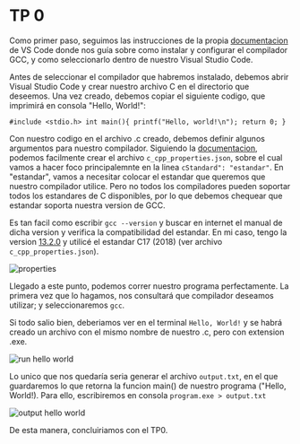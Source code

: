 # TP 0

Como primer paso, seguimos las instrucciones de la propia [documentacion](https://code.visualstudio.com/docs/cpp/config-mingw) de VS Code donde nos guía sobre como instalar y configurar el compilador GCC, y como seleccionarlo dentro de nuestro Visual Studio Code.

Antes de seleccionar el compilador que habremos instalado, debemos abrir Visual Studio Code y crear nuestro archivo C en el directorio que deseemos. Una vez creado, debemos copiar el siguiente codigo, que imprimirá en consola "Hello, World!":

`#include <stdio.h>
int main(){
    printf("Hello, world!\n");
    return 0;
}`

Con nuestro codigo en el archivo .c creado, debemos definir algunos argumentos para nuestro compilador. Siguiendo la [documentacion]([https://github.com/pandao/editor.md](https://code.visualstudio.com/docs/cpp/config-mingw) "documentacion"), podemos facilmente crear el archivo `c_cpp_properties.json`, sobre el cual vamos a hacer foco principalemnte en la linea `cStandard": "estandar"`. En "estandar", vamos a necesitar colocar el estandar que queremos que nuestro compilador utilice. Pero no todos los compiladores pueden soportar todos los estandares de C disponibles, por lo que debemos chequear que estandar soporta nuestra version de GCC.

Es tan facil como escribir `gcc --version` y buscar en internet el manual de dicha version y verifica la compatibilidad del estandar. En mi caso, tengo la version [13.2.0]([[https://github.com/pandao/editor.md](https://code.visualstudio.com/docs/cpp/config-mingw](https://gcc.gnu.org/onlinedocs/gcc-13.2.0/gcc/Standards.html#C-Language)) "13.2.0") y utilicé el estandar C17 (2018) (ver archivo `c_cpp_properties.json`).

![properties](https://github.com/IgnacioLapko/SSL/assets/71944432/8e6b652a-7049-43ee-ad19-aa2f7f3ee629)

Llegado a este punto, podemos correr nuestro programa perfectamente. La primera vez que lo hagamos, nos consultará que compilador deseamos utilizar; y seleccionaremos `gcc`.

Si todo salio bien, deberiamos ver en el terminal `Hello, World!` y se habrá creado un archivo con el mismo nombre de nuestro .c, pero con extension .exe.

![run hello world](https://github.com/IgnacioLapko/SSL/assets/71944432/336557d1-b791-4a72-bf19-f8321e411925)

Lo unico que nos quedaría seria generar el archivo `output.txt`, en el que guardaremos lo que retorna la funcion main() de nuestro programa ("Hello, World!). Para ello, escribiremos en consola `program.exe > output.txt`

![output hello world](https://github.com/IgnacioLapko/SSL/assets/71944432/87b646a2-bc05-4055-a8ef-1756500d0982)

De esta manera, concluiriamos con el TP0.
